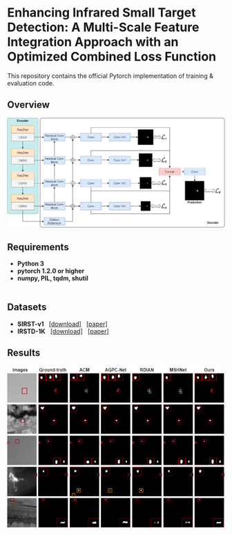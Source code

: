 # Enhancing Infrared Small Target Detection: A Multi-Scale Feature Integration Approach with an Optimized Combined Loss Function

This repository contains the official Pytorch implementation of training & evaluation code.

## Overview
![Architecture](images/architecture.png "Architecture")

## Requirements
- **Python 3**
- **pytorch 1.2.0 or higher**
- **numpy, PIL, tqdm, shutil**
<br><br>

## Datasets
* **SIRST-v1** &nbsp; [[download]](https://github.com/YimianDai/sirst) &nbsp; [[paper]](https://arxiv.org/pdf/2009.14530.pdf)
* **IRSTD-1K** &nbsp; [[download]](https://github.com/RuiZhang97/ISNet) &nbsp; [[paper]](https://ieeexplore.ieee.org/document/9880295)

## Results
![Architecture](images/results.png "Results")

